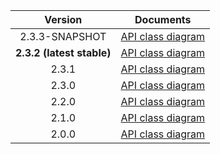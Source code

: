 | Version | Documents |
|:---:|---|
| 2.3.3-SNAPSHOT | [API class diagram](2.3.3-SNAPSHOT/api_class_diagram.svg) |
| **2.3.2 (latest stable)** | [API class diagram](2.3.2/api_class_diagram.svg) |
| 2.3.1 | [API class diagram](2.3.1/api_class_diagram.svg) |
| 2.3.0 | [API class diagram](2.3.0/api_class_diagram.svg) |
| 2.2.0 | [API class diagram](2.2.0/api_class_diagram.svg) |
| 2.1.0 | [API class diagram](2.1.0/api_class_diagram.svg) |
| 2.0.0 | [API class diagram](2.0.0/api_class_diagram.svg) |
